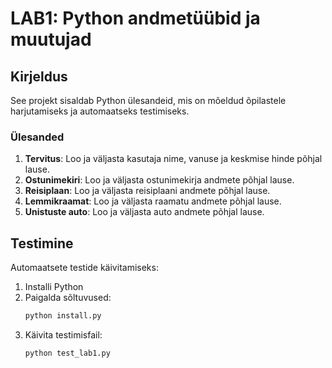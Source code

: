 # LAB1: Python andmetüübid ja muutujad

## Kirjeldus
See projekt sisaldab Python ülesandeid, mis on mõeldud õpilastele harjutamiseks ja automaatseks testimiseks.

### Ülesanded
1. **Tervitus**: Loo ja väljasta kasutaja nime, vanuse ja keskmise hinde põhjal lause.
2. **Ostunimekiri**: Loo ja väljasta ostunimekirja andmete põhjal lause.
3. **Reisiplaan**: Loo ja väljasta reisiplaani andmete põhjal lause.
4. **Lemmikraamat**: Loo ja väljasta raamatu andmete põhjal lause.
5. **Unistuste auto**: Loo ja väljasta auto andmete põhjal lause.

## Testimine
Automaatsete testide käivitamiseks:
1. Installi Python
2. Paigalda sõltuvused:
   ``` bash
   python install.py
3. Käivita testimisfail:
   ```bash
   python test_lab1.py

